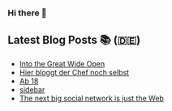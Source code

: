 ### Hi there 👋

## Latest Blog Posts 📚 (🇩🇪)
<!-- BLOG-POST-LIST:START -->
- [Into the Great Wide Open](https://notiz.blog/2024/02/12/into-the-great-wide-open/)
- [Hier bloggt der Chef noch selbst](https://notiz.blog/2024/01/10/hier-bloggt-der-chef-noch-selbst/)
- [Ab 18](https://notiz.blog/2023/12/07/ab-18/)
- [sidebar](https://notiz.blog/2023/12/04/sidebar/)
- [The next big social network is just the Web](https://notiz.blog/2023/10/23/the-next-big-social-network-is-just-the-web/)
<!-- BLOG-POST-LIST:END -->

